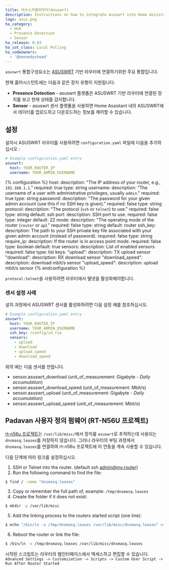 ```yaml
---
title: 아수스커펌라우터(Asuswrt)
description: Instructions on how to integrate Asuswrt into Home Assistant.
logo: asus.png
ha_category:
  - Hub
  - Presence Detection
  - Sensor
ha_release: 0.83
ha_iot_class: Local Polling
ha_codeowners:
  - '@kennedyshead'
---
```


`asuswrt` 통합구성요소는 [ASUSWRT](https://event.asus.com/2013/nw/ASUSWRT/) 기반 라우터에 연결하기위한 주요 통합입니다.

현재 홈어시스턴트에는 다음과 같은 장치 유형이 지원됩니다.

- **Presence Detection** - asuswrt 플랫폼은 ASUSWRT 기반 라우터에 연결된 장치를 보고 현재 상태를 감지합니다.
- **Sensor** - asuswrt 센서 플랫폼을 사용하면 Home Assistant 내의 ASUSWRT에서 데이터를 업로드하고 다운로드하는 정보를 제어할 수 있습니다.

## 설정

설치시 ASUSWRT 라우터를 사용하려면 `configuration.yaml` 파일에 다음을 추가하십시오 :

```yaml
# Example configuration.yaml entry
asuswrt:
  host: YOUR_ROUTER_IP
  username: YOUR_ADMIN_USERNAME
```

{% configuration %}
host:
  description: "The IP address of your router, e.g., `192.168.1.1`."
  required: true
  type: string
username:
  description: "The username of a user with administrative privileges, usually `admin`."
  required: true
  type: string
password:
  description: "The password for your given admin account (use this if no SSH key is given)."
  required: false
  type: string
protocol:
  description: "The protocol (`ssh` or `telnet`) to use."
  required: false
  type: string
  default: ssh
port:
  description: SSH port to use.
  required: false
  type: integer
  default: 22
mode:
  description: "The operating mode of the router (`router` or `ap`)."
  required: false
  type: string
  default: router
ssh_key:
  description: The path to your SSH private key file associated with your given admin account (instead of password).
  required: false
  type: string
require_ip:
  description: If the router is in access point mode.
  required: false
  type: boolean
  default: true
sensors:
  description: List of enabled sensors
  required: false
  type: list
  keys:
    "upload":
      description: TX upload sensor
    "download":
      description: RX download sensor
    "download_speed":
      description: download mbit/s sensor
    "upload_speed":
      description: upload mbit/s sensor
{% endconfiguration %}

<div class='note warning'>

`protocol:telnet`을 사용하려면 라우터에서 텔넷을 활성화해야합니다.

</div>

### 센서 설정 사례

설치 과정에서 ASUSWRT 센서를 활성화하려면 다음 설정 예를 참조하십시오.

```yaml
# Example configuration.yaml entry
asuswrt:
  host: YOUR_ROUTER_IP
  username: YOUR_ADMIN_USERNAME
  ssh_key: /config/id_rsa
  sensors:
    - upload
    - download
    - upload_speed
    - download_speed
```

위의 예는 다음 센서를 만듭니다.

- sensor.asuswrt_download (unit_of_measurement: Gigabyte - *Daily accumulation*)
- sensor.asuswrt_download_speed (unit_of_measurement: Mbit/s)
- sensor.asuswrt_upload (unit_of_measurement: Gigabyte - *Daily accumulation*)
- sensor.asuswrt_upload_speed (unit_of_measurement: Mbit/s)


## Padavan 사용자 정의 펌웨어 (RT-N56U 프로젝트)

[rt-n56u 프로젝트](https://bitbucket.org/padavan/rt-n56u)는 `/var/lib/misc/`에서 장치를 `asuswrt`로 추적하는데 사용되는 `dnsmasq.leases`를 저장하지 않습니다. 그러나 라우터의 부팅 과정에서 `dnsmasq.leases`를 연결하여 rt-n56u 프로젝트에 이 연동을 계속 사용할 수 있습니다.

다음 단계에 따라 링크를 설정하십시오.

1. SSH or Telnet into the router. (default ssh admin@my.router)
2. Run the following command to find the file:

```bash
$ find / -name "dnsmasq.leases"
```
3. Copy or remember the full path of, example: `/tmp/dnsmasq.leases`
4. Create the folder if it does not exist:

```bash
$ mkdir -p /var/lib/misc
```
5. Add the linking process to the routers started script (one line):

```bash
$ echo "/bin/ln -s /tmp/dnsmasq.leases /var/lib/misc/dnsmasq.leases" >> /etc/storage/started_script.sh
```

6. Reboot the router or link the file:

```bash
$ /bin/ln -s /tmp/dnsmasq.leases /var/lib/misc/dnsmasq.leases
```

시작된 스크립트는 라우터의 웹인터페이스에서 액세스하고 편집할 수 있습니다. `Advanced Settings -> Customization -> Scripts -> Custom User Script -> Run After Router Started`
